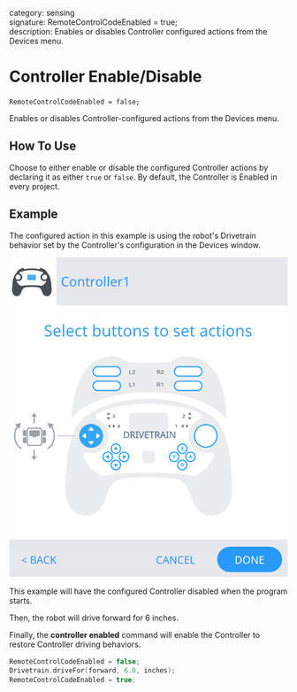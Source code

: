category: sensing  
signature: RemoteControlCodeEnabled = true;  
description: Enables or disables Controller configured actions from the Devices menu.

# Controller Enable/Disable

`RemoteControlCodeEnabled = false;`

Enables or disables Controller-configured actions from the Devices menu.

## How To Use

Choose to either enable or disable the configured Controller actions by declaring it as either `true` or `false`. By default, the Controller is Enabled in every project.

## Example

The configured action in this example is using the robot's Drivetrain behavior set by the Controller's configuration in the Devices window.

![configured_action](configured_action.png)

This example will have the configured Controller disabled when the program starts. 

Then, the robot will drive forward for 6 inches.

Finally, the **controller enabled** command will enable the Controller to restore Controller driving behaviors.

```cpp
RemoteControlCodeEnabled = false;
Drivetrain.driveFor(forward, 6.0, inches);
RemoteControlCodeEnabled = true;
```

<advanced>
</advanced>